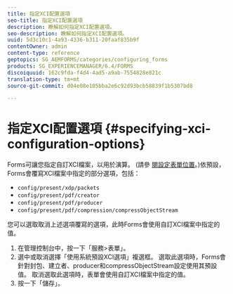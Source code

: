 ```yaml
---
title: 指定XCI配置選項
seo-title: 指定XCI配置選項
description: 瞭解如何指定XCI配置選項。
seo-description: 瞭解如何指定XCI配置選項。
uuid: 5d3c10c1-4a93-4336-b311-20faaf835b9f
contentOwner: admin
content-type: reference
geptopics: SG_AEMFORMS/categories/configuring_forms
products: SG_EXPERIENCEMANAGER/6.4/FORMS
discoiquuid: 162c9fda-f4d4-4ad5-a9ab-7554828e821c
translation-type: tm+mt
source-git-commit: d04e08e105bba2e6c92d93bcb58839f1b5307bd8

---
```



# 指定XCI配置選項 {#specifying-xci-configuration-options}

Forms可讓您指定自訂XCI檔案，以用於演算。 (請參 [閱設定表單位置](/help/forms/using/admin-help/configuring-locations-forms.md#configuring-locations-for-forms)。)依預設，Forms會覆寫XCI檔案中指定的部分選項，包括：

* `config/present/xdp/packets`
* `config/present/pdf/creator`
* `config/present/pdf/producer`
* `config/present/pdf/compression/compressObjectStream`

您可以選取取消上述選項覆寫的選項，此時Forms會使用自訂XCI檔案中指定的值。

1. 在管理控制台中，按一下「服務>表單」。
1. 選中或取消選擇「使用系統預設XCI選項」複選框。 選取此選項時，Forms會針對封包、建立者、producer和compressObjectStream設定使用其預設值。 取消選取此選項時，表單會使用自訂XCI檔案中指定的值。
1. 按一下「儲存」。

